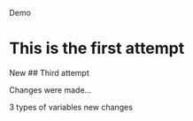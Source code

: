 Demo

# This is the first attempt
New ##
Third attempt

Changes were made...

3 types of variables
new changes
